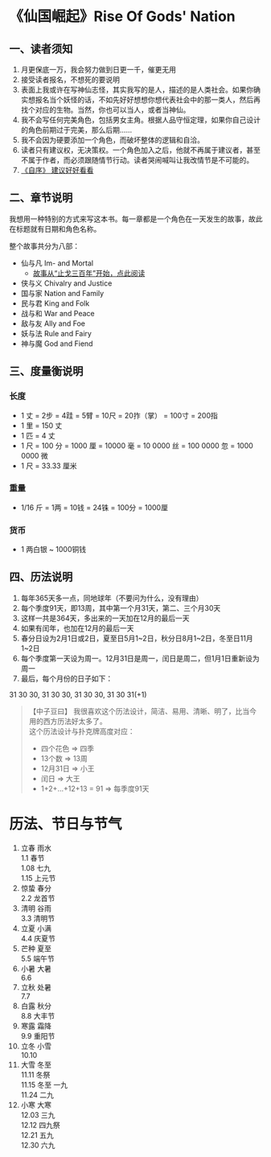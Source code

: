 # 《仙国崛起》Rise Of Gods' Nation

## 一、读者须知

1. 月更保底一万，我会努力做到日更一千，催更无用
2. 接受读者报名，不想死的要说明
3. 表面上我或许在写神仙志怪，其实我写的是人，描述的是人类社会。如果你确实想报名当个妖怪的话，不如先好好想想你想代表社会中的那一类人，然后再找个对应的生物。当然，你也可以当人，或者当神仙。
4. 我不会写任何完美角色，包括男女主角。根据人品守恒定理，如果你自己设计的角色前期过于完美，那么后期……
5. 我不会因为硬要添加一个角色，而破坏整体的逻辑和自洽。
6. 读者只有建议权，无决策权。一个角色加入之后，他就不再属于建议者，甚至不属于作者，而必须跟随情节行动。读者哭闹喊叫让我改情节是不可能的。
7. [《自序》 建议好好看看](https://github.com/zhy1378/RiseOfGodsNation/blob/master/Preface.md)

## 二、章节说明

我想用一种特别的方式来写这本书。每一章都是一个角色在一天发生的故事，故此在标题就有日期和角色名称。

整个故事共分为八部：

* 仙与凡 Im- and Mortal
	* [故事从“止戈三百年”开始，点此阅读](https://github.com/zhy1378/RiseOfGodsNation/tree/master/1.Im-AndMortal/300/README.md)
* 侠与义 Chivalry and Justice
* 国与家 Nation and Family
* 民与君 King and Folk
* 战与和 War and Peace
* 敌与友 Ally and Foe
* 妖与法 Rule and Fairy
* 神与魔 God and Fiend



## 三、度量衡说明

### 长度

* 1 丈 = 2步 = 4跬 = 5臂 = 10尺 = 20拃（掌） = 100寸 = 200指
* 1 里 = 150 丈 
* 1 匹 = 4 丈
* 1 尺 = 100 分 = 1000 厘 = 10000 毫 = 10 0000 丝 = 100 0000 忽 = 1000 0000 微
* 1 尺 = 33.33 厘米  

### 重量

* 1/16 斤 = 1两 = 10钱 = 24铢 = 100分 = 1000厘

### 货币

* 1 两白银 ~ 1000铜钱

## 四、历法说明

1. 每年365天多一点，同地球年（不要问为什么，没有理由）
2. 每个季度91天，即13周，其中第一个月31天，第二、三个月30天
3. 这样一共是364天，多出来的一天加在12月的最后一天
3. 如果有闰年，也加在12月的最后一天
4. 春分日设为2月1日或2日，夏至日5月1~2日，秋分日8月1~2日，冬至日11月1~2日
5. 每个季度第一天设为周一。12月31日是周一，闰日是周二，但1月1日重新设为周一
6. 最后，每个月份的日子如下：  

31 30 30, 31 30 30, 31 30 30, 31 30 31(+1)

> 【中子豆曰】
> 我很喜欢这个历法设计，简洁、易用、清晰、明了，比当今用的西方历法好太多了。  
> 这个历法设计与扑克牌高度对应：  
> + 四个花色 => 四季  
> + 13个数 => 13周  
> + 12月31日 => 小王  
> + 闰日 => 大王  
> + 1+2+...+12+13 = 91 => 每季度91天  


# 历法、节日与节气

1. 立春 雨水  
	1.1 春节  
	1.08 七九  
	1.15 上元节  
2. 惊蛰 春分  
	2.2 龙首节  
3. 清明 谷雨  
	3.3 清明节  
4. 立夏 小满  
	4.4 庆夏节  
5. 芒种 夏至  
	5.5 端午节  
6. 小暑 大暑  
	6.6 
7. 立秋 处暑  
	7.7  
8. 白露 秋分  
	8.8 大丰节  
9. 寒露 霜降  
	9.9 重阳节  
10. 立冬 小雪  
	10.10   
11. 大雪 冬至  
	11.11 冬祭  
	11.15 冬至 一九  
	11.24 二九  
12. 小寒 大寒  
	12.03 三九  
	12.12 四九祭  
	12.21 五九  
	12.30 六九